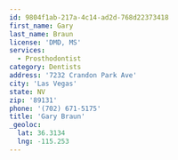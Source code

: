 ```yaml
---
id: 9804f1ab-217a-4c14-ad2d-768d22373418
first_name: Gary
last_name: Braun
license: 'DMD, MS'
services:
  - Prosthodontist
category: Dentists
address: '7232 Crandon Park Ave'
city: 'Las Vegas'
state: NV
zip: '89131'
phone: '(702) 671-5175'
title: 'Gary Braun'
_geoloc:
  lat: 36.3134
  lng: -115.253
---
```

